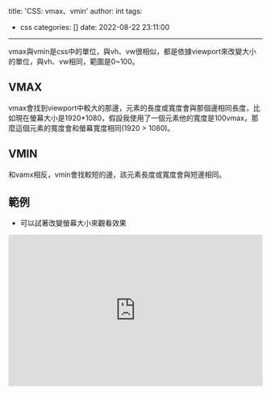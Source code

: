 title: 'CSS: vmax、vmin'
author: int
tags:
  - css
categories: []
date: 2022-08-22 23:11:00
---
vmax與vmin是css中的單位，與vh、vw很相似，都是依據viewport來改變大小的單位，與vh、vw相同，範圍是0~100。

## VMAX

vmax會找到viewport中較大的那邊，元素的長度或寬度會與那個邊相同長度，比如現在螢幕大小是1920*1080，假設我使用了一個元素他的寬度是100vmax，那麼這個元素的寬度會和螢幕寬度相同(1920 > 1080)。

## VMIN

和vamx相反，vmin會找較短的邊，該元素長度或寬度會與短邊相同。

## 範例

* 可以試著改變螢幕大小來觀看效果

<iframe height="300" style="width: 100%;" scrolling="no" title="vmax、vmin" src="https://codepen.io/intHuang/embed/XWEGVaW?default-tab=html%2Cresult" frameborder="no" loading="lazy" allowtransparency="true" allowfullscreen="true">
  See the Pen <a href="https://codepen.io/intHuang/pen/XWEGVaW">
  vmax、vmin</a> by int (<a href="https://codepen.io/intHuang">@intHuang</a>)
  on <a href="https://codepen.io">CodePen</a>.
</iframe>
